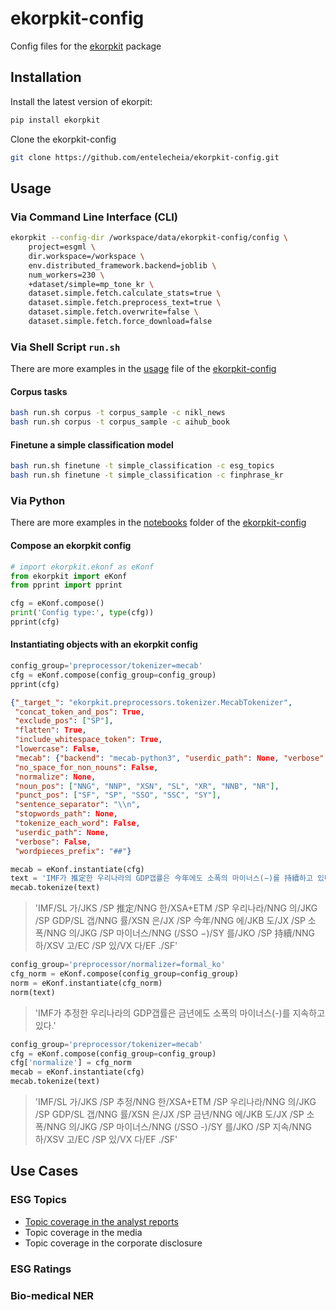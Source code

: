 # ekorpkit-config

Config files for the [ekorpkit](https://github.com/entelecheia/ekorpkit) package

## Installation

Install the latest version of ekorpit:

```bash
pip install ekorpkit
```

Clone the ekorpkit-config

```bash
git clone https://github.com/entelecheia/ekorpkit-config.git
```

## Usage

### Via Command Line Interface (CLI)

```bash
ekorpkit --config-dir /workspace/data/ekorpkit-config/config \
    project=esgml \
    dir.workspace=/workspace \
    env.distributed_framework.backend=joblib \
    num_workers=230 \
    +dataset/simple=mp_tone_kr \
    dataset.simple.fetch.calculate_stats=true \
    dataset.simple.fetch.preprocess_text=true \
    dataset.simple.fetch.overwrite=false \
    dataset.simple.fetch.force_download=false
```

### Via Shell Script `run.sh`

There are more examples in the [usage](https://github.com/entelecheia/ekorpkit-config/blob/main/usage.md) file of the [ekorpkit-config](https://github.com/entelecheia/ekorpkit-config.git)

#### Corpus tasks

```bash
bash run.sh corpus -t corpus_sample -c nikl_news
bash run.sh corpus -t corpus_sample -c aihub_book
```

#### Finetune a simple classification model

```bash
bash run.sh finetune -t simple_classification -c esg_topics
bash run.sh finetune -t simple_classification -c finphrase_kr
```

### Via Python

There are more examples in the [notebooks](https://github.com/entelecheia/ekorpkit-config/tree/main/notebooks) folder of the [ekorpkit-config](https://github.com/entelecheia/ekorpkit-config.git)

#### Compose an ekorpkit config

```python
# import ekorpkit.ekonf as eKonf
from ekorpkit import eKonf
from pprint import pprint

cfg = eKonf.compose()
print('Config type:', type(cfg))
pprint(cfg)
```

#### Instantiating objects with an ekorpkit config

```python
config_group='preprocessor/tokenizer=mecab'
cfg = eKonf.compose(config_group=config_group)
pprint(cfg)
```

```json
{"_target_": "ekorpkit.preprocessors.tokenizer.MecabTokenizer",
 "concat_token_and_pos": True,
 "exclude_pos": ["SP"],
 "flatten": True,
 "include_whitespace_token": True,
 "lowercase": False,
 "mecab": {"backend": "mecab-python3", "userdic_path": None, "verbose": False},
 "no_space_for_non_nouns": False,
 "normalize": None,
 "noun_pos": ["NNG", "NNP", "XSN", "SL", "XR", "NNB", "NR"],
 "punct_pos": ["SF", "SP", "SSO", "SSC", "SY"],
 "sentence_separator": "\\n",
 "stopwords_path": None,
 "tokenize_each_word": False,
 "userdic_path": None,
 "verbose": False,
 "wordpieces_prefix": "##"}
```

```python
mecab = eKonf.instantiate(cfg)
text = 'IMF가 推定한 우리나라의 GDP갭률은 今年에도 소폭의 마이너스(−)를 持續하고 있다.'
mecab.tokenize(text)
```

> 'IMF/SL 가/JKS /SP 推定/NNG 한/XSA+ETM /SP 우리나라/NNG 의/JKG /SP GDP/SL 갭/NNG 률/XSN 은/JX /SP 今年/NNG 에/JKB 도/JX /SP 소폭/NNG 의/JKG /SP 마이너스/NNG (/SSO −)/SY 를/JKO /SP 持續/NNG 하/XSV 고/EC /SP 있/VX 다/EF ./SF'

```python
config_group='preprocessor/normalizer=formal_ko'
cfg_norm = eKonf.compose(config_group=config_group)
norm = eKonf.instantiate(cfg_norm)
norm(text)
```

> 'IMF가 추정한 우리나라의 GDP갭률은 금년에도 소폭의 마이너스(-)를 지속하고 있다.'

```python
config_group='preprocessor/tokenizer=mecab'
cfg = eKonf.compose(config_group=config_group)
cfg['normalize'] = cfg_norm
mecab = eKonf.instantiate(cfg)
mecab.tokenize(text)
```

> 'IMF/SL 가/JKS /SP 추정/NNG 한/XSA+ETM /SP 우리나라/NNG 의/JKG /SP GDP/SL 갭/NNG 률/XSN 은/JX /SP 금년/NNG 에/JKB 도/JX /SP 소폭/NNG 의/JKG /SP 마이너스/NNG (/SSO -)/SY 를/JKO /SP 지속/NNG 하/XSV 고/EC /SP 있/VX 다/EF ./SF'

## Use Cases

### ESG Topics

- [Topic coverage in the analyst reports](docs/usecases/esg_topics/anlalyst.md)
- Topic coverage in the media
- Topic coverage in the corporate disclosure

### ESG Ratings

### Bio-medical NER
